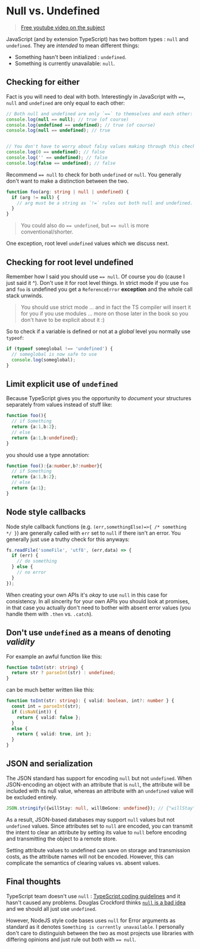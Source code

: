 # Null vs. Undefined

> [Free youtube video on the subject](https://www.youtube.com/watch?v=kaUfBNzuUAI)

JavaScript \(and by extension TypeScript\) has two bottom types : `null` and `undefined`. They are _intended_ to mean different things:

* Something hasn't been initialized : `undefined`.
* Something is currently unavailable: `null`.

## Checking for either

Fact is you will need to deal with both. Interestingly in JavaScript with `==`, `null` and `undefined` are only equal to each other:

```typescript
// Both null and undefined are only `==` to themselves and each other:
console.log(null == null); // true (of course)
console.log(undefined == undefined); // true (of course)
console.log(null == undefined); // true


// You don't have to worry about falsy values making through this check
console.log(0 == undefined); // false
console.log('' == undefined); // false
console.log(false == undefined); // false
```

Recommend `== null` to check for both `undefined` or `null`. You generally don't want to make a distinction between the two.

```typescript
function foo(arg: string | null | undefined) {
  if (arg != null) {
    // arg must be a string as `!=` rules out both null and undefined. 
  }
}
```

> You could also do `== undefined`, but `== null` is more conventional/shorter.

One exception, root level `undefined` values which we discuss next.

## Checking for root level undefined

Remember how I said you should use `== null`. Of course you do \(cause I just said it ^\). Don't use it for root level things. In strict mode if you use `foo` and `foo` is undefined you get a `ReferenceError` **exception** and the whole call stack unwinds.

> You should use strict mode ... and in fact the TS compiler will insert it for you if you use modules ... more on those later in the book so you don't have to be explicit about it :\)

So to check if a variable is defined or not at a _global_ level you normally use `typeof`:

```typescript
if (typeof someglobal !== 'undefined') {
  // someglobal is now safe to use
  console.log(someglobal);
}
```

## Limit explicit use of `undefined`

Because TypeScript gives you the opportunity to _document_ your structures separately from values instead of stuff like:

```typescript
function foo(){
  // if Something
  return {a:1,b:2};
  // else
  return {a:1,b:undefined};
}
```

you should use a type annotation:

```typescript
function foo():{a:number,b?:number}{
  // if Something
  return {a:1,b:2};
  // else
  return {a:1};
}
```

## Node style callbacks

Node style callback functions \(e.g. `(err,somethingElse)=>{ /* something */ }`\) are generally called with `err` set to `null` if there isn't an error. You generally just use a truthy check for this anyways:

```typescript
fs.readFile('someFile', 'utf8', (err,data) => {
  if (err) {
    // do something
  } else {
    // no error
  }
});
```

When creating your own APIs it's _okay_ to use `null` in this case for consistency. In all sincerity for your own APIs you should look at promises, in that case you actually don't need to bother with absent error values \(you handle them with `.then` vs. `.catch`\).

## Don't use `undefined` as a means of denoting _validity_

For example an awful function like this:

```typescript
function toInt(str: string) {
  return str ? parseInt(str) : undefined;
}
```

can be much better written like this:

```typescript
function toInt(str: string): { valid: boolean, int?: number } {
  const int = parseInt(str);
  if (isNaN(int)) {
    return { valid: false };
  }
  else {
    return { valid: true, int };
  }
}
```

## JSON and serialization

The JSON standard has support for encoding `null` but not `undefined`. When JSON-encoding an object with an attribute that is `null`, the attribute will be included with its null value, whereas an attribute with an `undefined` value will be excluded entirely.

```typescript
JSON.stringify({willStay: null, willBeGone: undefined}); // {"willStay":null}
```

As a result, JSON-based databases may support `null` values but not `undefined` values. Since attributes set to `null` are encoded, you can transmit the intent to clear an attribute by setting its value to `null` before encoding and transmitting the object to a remote store.

Setting attribute values to undefined can save on storage and transmission costs, as the attribute names will not be encoded. However, this can complicate the semantics of clearing values vs. absent values.

## Final thoughts

TypeScript team doesn't use `null` : [TypeScript coding guidelines](https://github.com/Microsoft/TypeScript/wiki/Coding-guidelines#null-and-undefined) and it hasn't caused any problems. Douglas Crockford thinks [`null` is a bad idea](https://www.youtube.com/watch?v=PSGEjv3Tqo0&feature=youtu.be&t=9m21s) and we should all just use `undefined`.

However, NodeJS style code bases uses `null` for Error arguments as standard as it denotes `Something is currently unavailable`. I personally don't care to distinguish between the two as most projects use libraries with differing opinions and just rule out both with `== null`.

